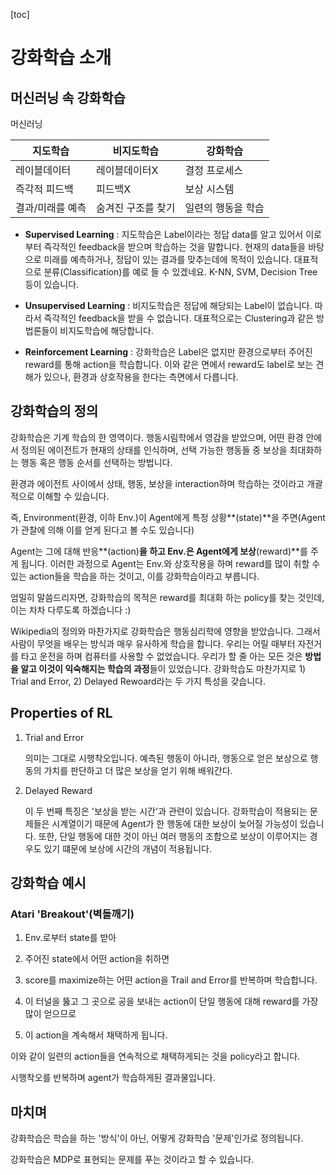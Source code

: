 [toc]

# 강화학습 소개

## 머신러닝 속 강화학습

머신러닝

| 지도학습         | 비지도학습         | 강화학습           |
| ---------------- | ------------------ | ------------------ |
| 레이블데이터     | 레이블데이터X      | 결정 프로세스      |
| 즉각적 피드백    | 피드백X            | 보상 시스템        |
| 결과/미래를 예측 | 숨겨진 구조를 찾기 | 일련의 행동을 학습 |

- **Supervised Learning** : 지도학습은 Label이라는 정답 data를 알고 있어서 이로부터 즉각적인 feedback을 받으며 학습하는 것을 말합니다. 현재의 data들을 바탕으로 미래를 예측하거나, 정답이 있는 결과를 맞추는데에 목적이 있습니다. 대표적으로 분류(Classification)를 예로 들 수 있겠네요. K-NN, SVM, Decision Tree 등이 있습니다. 

- **Unsupervised Learning** : 비지도학습은 정답에 해당되는 Label이 없습니다. 따라서 즉각적인 feedback을 받을 수 없습니다. 대표적으로는 Clustering과 같은 방법론들이 비지도학습에 해당합니다.

- **Reinforcement Learning** : 강화학습은 Label은 없지만 환경으로부터 주어진 reward를 통해 action을 학습합니다. 이와 같은 면에서 reward도 label로 보는 견해가 있으나, 환경과 상호작용을 한다는 측면에서 다릅니다.

## 강화학습의 정의

강화학습은 기계 학습의 한 영역이다. 행동시림학에서 영감을 받았으며, 어떤 환경 안에서 정의된 에이전트가 현재의 상태를 인식하며, 선택 가능한 행동들 중 보상을 최대화하는 행동 혹은 행동 순서를 선택하는 방법니다.

환경과 에이전트 사이에서 상태, 행동, 보상을 interaction하며 학습하는 것이라고 개괄적으로 이해할 수 있습니다.

즉, Environment(환경, 이하 Env.)이 Agent에게 특정 상황**(state)**을 주면(Agent가 관찰에 의해 이를 얻게 된다고 볼 수도 있습니다) 

Agent는 그에 대해 반응**(action)**을 하고 Env.은 Agent에게 보상**(reward)**를 주게 됩니다. 이러한 과정으로 Agent는 Env.와 상호작용을 하며 reward를 많이 취할 수 있는 action들을 학습을 하는 것이고, 이를 강화학습이라고 부릅니다.

엄밀히 말씀드리자면, 강화학습의 목적은 reward를 최대화 하는 policy를 찾는 것인데, 이는 차차 다루도록 하겠습니다 :)

Wikipedia의 정의와 마찬가지로 강화학습은 행동심리학에 영향을 받았습니다. 그래서 사람이 무엇을 배우는 방식과 매우 유사하게 학습을 합니다. 우리는 어릴 때부터 자전거를 타고 운전을 하며 컴퓨터를 사용할 수 없었습니다. 우리가 할 줄 아는 모든 것은 **방법을 알고 이것이 익숙해지는 학습의 과정**들이 있었습니다. 강화학습도 마찬가지로 1) Trial and Error, 2) Delayed Rewoard라는 두 가지 특성을 갖습니다.

## Properties of RL

1. Trial and Error

   의미는 그대로 시행착오입니다. 예측된 행동이 아니라, 행동으로 얻은 보상으로 행동의 가치를 판단하고 더 많은 보상을 얻기 위해 배워간다.

2. Delayed Reward

   이 두 번째 특징은 '보상을 받는 시간'과 관련이 있습니다. 강화학습이 적용되는 문제들은 시계열이기 때문에 Agent가 한 행동에 대한 보상이 늦어질 가능성이 있습니다. 또한, 단일 행동에 대한 것이 아닌 여러 행동의 조합으로 보상이 이루어지는 경우도 있기 떄문에 보상에 시간의 개념이 적용됩니다.



## 강화학습 예시

### Atari 'Breakout'(벽돌깨기)

1. Env.로부터 state를 받아

2. 주어진 state에서 어떤 action을 취하면

3. score를 maximize하는 어떤 action을 Trail and Error를 반복하며 학습합니다.

4. 이 터널을 뚫고 그 곳으로 공을 보내는 action이 단일 행동에 대해 reward를 가장 많이 얻으므로

5. 이 action을 계속해서 채택하게 됩니다.

이와 같이 일련의 action들을 연속적으로 채택하게되는 것을 policy라고 합니다.

시행착오를 반복하며 agent가 학습하게된 결과물입니다.



## 마치며

강화학습은 학습을 하는 '방식'이 아닌, 어떻게 강화학습 '문제'인가로 정의됩니다.

강화학습은 MDP로 표현되는 문제를 푸는 것이라고 할 수 있습니다.





